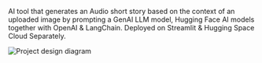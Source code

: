 AI tool that generates an Audio short story based on the context of an uploaded image by prompting a GenAI LLM model, Hugging Face AI models together with OpenAI & LangChain. Deployed on Streamlit & Hugging Space Cloud Separately.

![Project design diagram ](https://github.com/user-attachments/assets/63df307e-0f19-4495-ba57-6ac6ede86f85)
